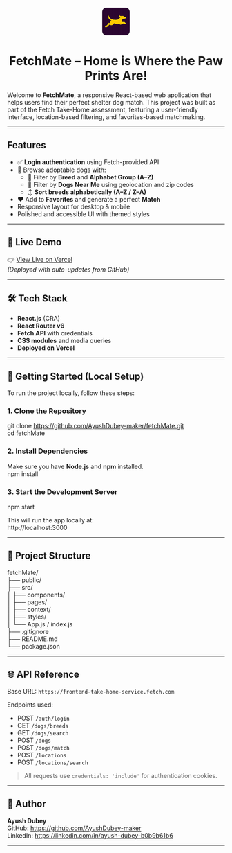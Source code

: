 <p align="center">
  <img src="public/fetchmate-icon.png" alt="FetchMate Logo" width="64" height="64"/>
</p>

<h1 align="center">FetchMate – Home is Where the Paw Prints Are!</h1>

Welcome to **FetchMate**, a responsive React-based web application that helps users find their perfect shelter dog match. This project was built as part of the Fetch Take-Home assessment, featuring a user-friendly interface, location-based filtering, and favorites-based matchmaking.

---

## Features

- ✅ **Login authentication** using Fetch-provided API
- 🐶 Browse adoptable dogs with:
  - 🔎 Filter by **Breed** and **Alphabet Group (A–Z)**
  - 📍 Filter by **Dogs Near Me** using geolocation and zip codes
  - ↕️ **Sort breeds alphabetically (A–Z / Z–A)**
- ❤️ Add to **Favorites** and generate a perfect **Match**
-  Responsive layout for desktop & mobile
-  Polished and accessible UI with themed styles

---

## 🔗 Live Demo

👉 [View Live on Vercel](https://fetch-mate-ten.vercel.app/)  
_(Deployed with auto-updates from GitHub)_

---

## 🛠 Tech Stack

- **React.js** (CRA)
- **React Router v6**
- **Fetch API** with credentials
- **CSS modules** and media queries
- **Deployed on Vercel**

---

## 🚀 Getting Started (Local Setup)

To run the project locally, follow these steps:

### 1. Clone the Repository  
git clone https://github.com/AyushDubey-maker/fetchMate.git  
cd fetchMate

### 2. Install Dependencies  
Make sure you have **Node.js** and **npm** installed.  
npm install

### 3. Start the Development Server  
npm start  

This will run the app locally at:  
http://localhost:3000

---
## 📁 Project Structure

fetchMate/  
├── public/  
├── src/  
│   ├── components/  
│   ├── pages/  
│   ├── context/  
│   ├── styles/  
│   └── App.js / index.js  
├── .gitignore  
├── README.md  
└── package.json

---

## 🌐 API Reference

Base URL: `https://frontend-take-home-service.fetch.com`

Endpoints used:
- POST `/auth/login`
- GET `/dogs/breeds`
- GET `/dogs/search`
- POST `/dogs`
- POST `/dogs/match`
- POST `/locations`
- POST `/locations/search`

> All requests use `credentials: 'include'` for authentication cookies.

---

## 👤 Author

**Ayush Dubey**  
GitHub: https://github.com/AyushDubey-maker  
LinkedIn: https://linkedin.com/in/ayush-dubey-b0b9b61b6

---

